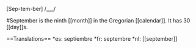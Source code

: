 [Sep-tem-ber] /___/

#September is the ninth [[month]] in the Gregorian [[calendar]]. It has 30 [[day]]s.

==Translations==
*es: septiembre
*fr: septembre
*nl: [[september]]